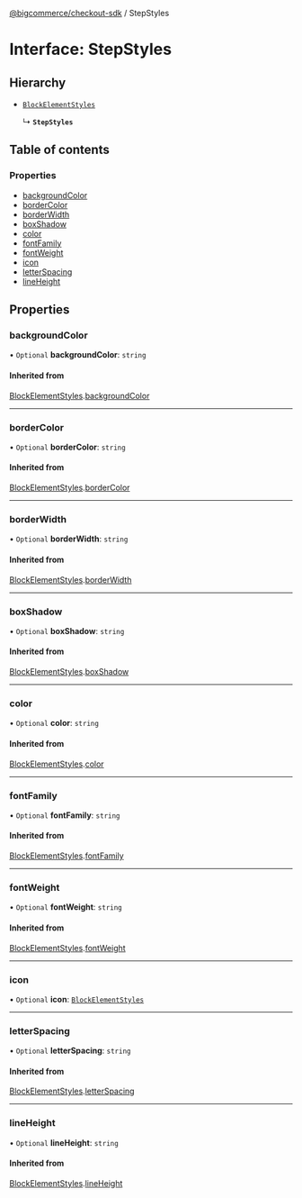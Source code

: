 [@bigcommerce/checkout-sdk](../README.md) / StepStyles

# Interface: StepStyles

## Hierarchy

- [`BlockElementStyles`](BlockElementStyles.md)

  ↳ **`StepStyles`**

## Table of contents

### Properties

- [backgroundColor](StepStyles.md#backgroundcolor)
- [borderColor](StepStyles.md#bordercolor)
- [borderWidth](StepStyles.md#borderwidth)
- [boxShadow](StepStyles.md#boxshadow)
- [color](StepStyles.md#color)
- [fontFamily](StepStyles.md#fontfamily)
- [fontWeight](StepStyles.md#fontweight)
- [icon](StepStyles.md#icon)
- [letterSpacing](StepStyles.md#letterspacing)
- [lineHeight](StepStyles.md#lineheight)

## Properties

### backgroundColor

• `Optional` **backgroundColor**: `string`

#### Inherited from

[BlockElementStyles](BlockElementStyles.md).[backgroundColor](BlockElementStyles.md#backgroundcolor)

___

### borderColor

• `Optional` **borderColor**: `string`

#### Inherited from

[BlockElementStyles](BlockElementStyles.md).[borderColor](BlockElementStyles.md#bordercolor)

___

### borderWidth

• `Optional` **borderWidth**: `string`

#### Inherited from

[BlockElementStyles](BlockElementStyles.md).[borderWidth](BlockElementStyles.md#borderwidth)

___

### boxShadow

• `Optional` **boxShadow**: `string`

#### Inherited from

[BlockElementStyles](BlockElementStyles.md).[boxShadow](BlockElementStyles.md#boxshadow)

___

### color

• `Optional` **color**: `string`

#### Inherited from

[BlockElementStyles](BlockElementStyles.md).[color](BlockElementStyles.md#color)

___

### fontFamily

• `Optional` **fontFamily**: `string`

#### Inherited from

[BlockElementStyles](BlockElementStyles.md).[fontFamily](BlockElementStyles.md#fontfamily)

___

### fontWeight

• `Optional` **fontWeight**: `string`

#### Inherited from

[BlockElementStyles](BlockElementStyles.md).[fontWeight](BlockElementStyles.md#fontweight)

___

### icon

• `Optional` **icon**: [`BlockElementStyles`](BlockElementStyles.md)

___

### letterSpacing

• `Optional` **letterSpacing**: `string`

#### Inherited from

[BlockElementStyles](BlockElementStyles.md).[letterSpacing](BlockElementStyles.md#letterspacing)

___

### lineHeight

• `Optional` **lineHeight**: `string`

#### Inherited from

[BlockElementStyles](BlockElementStyles.md).[lineHeight](BlockElementStyles.md#lineheight)
